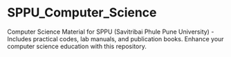 # SPPU_Computer_Science
 Computer Science Material for SPPU (Savitribai Phule Pune University) - Includes practical codes, lab manuals, and publication books. Enhance your computer science education with this repository.
